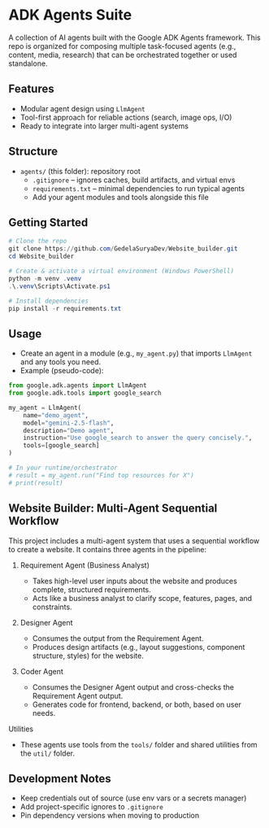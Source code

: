 # ADK Agents Suite

A collection of AI agents built with the Google ADK Agents framework. This repo is organized for composing multiple task-focused agents (e.g., content, media, research) that can be orchestrated together or used standalone.

## Features
- Modular agent design using `LlmAgent`
- Tool-first approach for reliable actions (search, image ops, I/O)
- Ready to integrate into larger multi-agent systems

## Structure
- `agents/` (this folder): repository root
  - `.gitignore` – ignores caches, build artifacts, and virtual envs
  - `requirements.txt` – minimal dependencies to run typical agents
  - Add your agent modules and tools alongside this file

## Getting Started
```powershell
# Clone the repo
git clone https://github.com/GedelaSuryaDev/Website_builder.git
cd Website_builder

# Create & activate a virtual environment (Windows PowerShell)
python -m venv .venv
.\.venv\Scripts\Activate.ps1

# Install dependencies
pip install -r requirements.txt
```

## Usage
- Create an agent in a module (e.g., `my_agent.py`) that imports `LlmAgent` and any tools you need.
- Example (pseudo-code):
```python
from google.adk.agents import LlmAgent
from google.adk.tools import google_search

my_agent = LlmAgent(
    name="demo_agent",
    model="gemini-2.5-flash",
    description="Demo agent",
    instruction="Use google_search to answer the query concisely.",
    tools=[google_search]
)

# In your runtime/orchestrator
# result = my_agent.run("Find top resources for X")
# print(result)
```

## Website Builder: Multi-Agent Sequential Workflow
This project includes a multi-agent system that uses a sequential workflow to create a website. It contains three agents in the pipeline:

1) Requirement Agent (Business Analyst)
   - Takes high-level user inputs about the website and produces complete, structured requirements.
   - Acts like a business analyst to clarify scope, features, pages, and constraints.

2) Designer Agent
   - Consumes the output from the Requirement Agent.
   - Produces design artifacts (e.g., layout suggestions, component structure, styles) for the website.

3) Coder Agent
   - Consumes the Designer Agent output and cross-checks the Requirement Agent output.
   - Generates code for frontend, backend, or both, based on user needs.

Utilities
- These agents use tools from the `tools/` folder and shared utilities from the `util/` folder.

## Development Notes
- Keep credentials out of source (use env vars or a secrets manager)
- Add project-specific ignores to `.gitignore`
- Pin dependency versions when moving to production
